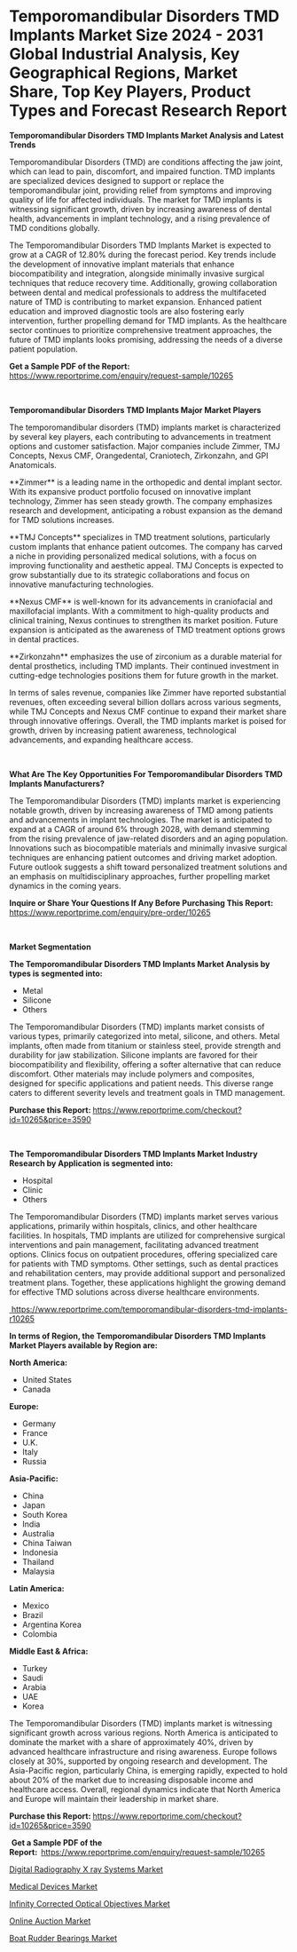 <p><h1>Temporomandibular Disorders TMD Implants Market Size 2024 - 2031 Global Industrial Analysis, Key Geographical Regions, Market Share, Top Key Players, Product Types and Forecast Research Report</h1></p><p><strong>Temporomandibular Disorders TMD Implants Market Analysis and Latest Trends</strong></p>
<p><p>Temporomandibular Disorders (TMD) are conditions affecting the jaw joint, which can lead to pain, discomfort, and impaired function. TMD implants are specialized devices designed to support or replace the temporomandibular joint, providing relief from symptoms and improving quality of life for affected individuals. The market for TMD implants is witnessing significant growth, driven by increasing awareness of dental health, advancements in implant technology, and a rising prevalence of TMD conditions globally.</p><p>The Temporomandibular Disorders TMD Implants Market is expected to grow at a CAGR of 12.80% during the forecast period. Key trends include the development of innovative implant materials that enhance biocompatibility and integration, alongside minimally invasive surgical techniques that reduce recovery time. Additionally, growing collaboration between dental and medical professionals to address the multifaceted nature of TMD is contributing to market expansion. Enhanced patient education and improved diagnostic tools are also fostering early intervention, further propelling demand for TMD implants. As the healthcare sector continues to prioritize comprehensive treatment approaches, the future of TMD implants looks promising, addressing the needs of a diverse patient population.</p></p>
<p><strong>Get a Sample PDF of the Report:&nbsp;</strong> <a href="https://www.reportprime.com/enquiry/request-sample/10265">https://www.reportprime.com/enquiry/request-sample/10265</a></p>
<p>&nbsp;</p>
<p><strong>Temporomandibular Disorders TMD Implants Major Market Players</strong></p>
<p><p>The temporomandibular disorders (TMD) implants market is characterized by several key players, each contributing to advancements in treatment options and customer satisfaction. Major companies include Zimmer, TMJ Concepts, Nexus CMF, Orangedental, Craniotech, Zirkonzahn, and GPI Anatomicals.</p><p>**Zimmer** is a leading name in the orthopedic and dental implant sector. With its expansive product portfolio focused on innovative implant technology, Zimmer has seen steady growth. The company emphasizes research and development, anticipating a robust expansion as the demand for TMD solutions increases.</p><p>**TMJ Concepts** specializes in TMD treatment solutions, particularly custom implants that enhance patient outcomes. The company has carved a niche in providing personalized medical solutions, with a focus on improving functionality and aesthetic appeal. TMJ Concepts is expected to grow substantially due to its strategic collaborations and focus on innovative manufacturing technologies.</p><p>**Nexus CMF** is well-known for its advancements in craniofacial and maxillofacial implants. With a commitment to high-quality products and clinical training, Nexus continues to strengthen its market position. Future expansion is anticipated as the awareness of TMD treatment options grows in dental practices.</p><p>**Zirkonzahn** emphasizes the use of zirconium as a durable material for dental prosthetics, including TMD implants. Their continued investment in cutting-edge technologies positions them for future growth in the market.</p><p>In terms of sales revenue, companies like Zimmer have reported substantial revenues, often exceeding several billion dollars across various segments, while TMJ Concepts and Nexus CMF continue to expand their market share through innovative offerings. Overall, the TMD implants market is poised for growth, driven by increasing patient awareness, technological advancements, and expanding healthcare access.</p></p>
<p>&nbsp;</p>
<p><strong>What Are The Key Opportunities For Temporomandibular Disorders TMD Implants Manufacturers?</strong></p>
<p><p>The Temporomandibular Disorders (TMD) implants market is experiencing notable growth, driven by increasing awareness of TMD among patients and advancements in implant technologies. The market is anticipated to expand at a CAGR of around 6% through 2028, with demand stemming from the rising prevalence of jaw-related disorders and an aging population. Innovations such as biocompatible materials and minimally invasive surgical techniques are enhancing patient outcomes and driving market adoption. Future outlook suggests a shift toward personalized treatment solutions and an emphasis on multidisciplinary approaches, further propelling market dynamics in the coming years.</p></p>
<p><strong>Inquire or Share Your Questions If Any Before Purchasing This Report:</strong> <a href="https://www.reportprime.com/enquiry/pre-order/10265">https://www.reportprime.com/enquiry/pre-order/10265</a></p>
<p>&nbsp;</p>
<p><strong>Market Segmentation</strong></p>
<p><strong>The Temporomandibular Disorders TMD Implants Market Analysis by types is segmented into:</strong></p>
<p><ul><li>Metal</li><li>Silicone</li><li>Others</li></ul></p>
<p><p>The Temporomandibular Disorders (TMD) implants market consists of various types, primarily categorized into metal, silicone, and others. Metal implants, often made from titanium or stainless steel, provide strength and durability for jaw stabilization. Silicone implants are favored for their biocompatibility and flexibility, offering a softer alternative that can reduce discomfort. Other materials may include polymers and composites, designed for specific applications and patient needs. This diverse range caters to different severity levels and treatment goals in TMD management.</p></p>
<p><strong>Purchase this Report:&nbsp;</strong><a href="https://www.reportprime.com/checkout?id=10265&price=3590">https://www.reportprime.com/checkout?id=10265&price=3590</a></p>
<p>&nbsp;</p>
<p><strong>The Temporomandibular Disorders TMD Implants Market Industry Research by Application is segmented into:</strong></p>
<p><ul><li>Hospital</li><li>Clinic</li><li>Others</li></ul></p>
<p><p>The Temporomandibular Disorders (TMD) implants market serves various applications, primarily within hospitals, clinics, and other healthcare facilities. In hospitals, TMD implants are utilized for comprehensive surgical interventions and pain management, facilitating advanced treatment options. Clinics focus on outpatient procedures, offering specialized care for patients with TMD symptoms. Other settings, such as dental practices and rehabilitation centers, may provide additional support and personalized treatment plans. Together, these applications highlight the growing demand for effective TMD solutions across diverse healthcare environments.</p></p>
<p><a href="https://www.reportprime.com/temporomandibular-disorders-tmd-implants-r10265">&nbsp;https://www.reportprime.com/temporomandibular-disorders-tmd-implants-r10265</a></p>
<p><strong>In terms of Region, the Temporomandibular Disorders TMD Implants Market Players available by Region are:</strong></p>
<p>
    <p> <strong> North America: </strong>
        <ul>
            <li>United States</li>
            <li>Canada</li>
        </ul>
        </p> 
    <p> <strong> Europe: </strong>
        <ul>
            <li>Germany</li>
            <li>France</li>
            <li>U.K.</li>
            <li>Italy</li>
            <li>Russia</li>
        </ul>
        </p> 
    <p> <strong> Asia-Pacific: </strong>
        <ul>
            <li>China</li>
            <li>Japan</li>
            <li>South Korea</li>
            <li>India</li>
            <li>Australia</li>
            <li>China Taiwan</li>
            <li>Indonesia</li>
            <li>Thailand</li>
            <li>Malaysia</li>
        </ul>
        </p> 
    <p> <strong> Latin America: </strong>
        <ul>
            <li>Mexico</li>
            <li>Brazil</li>
            <li>Argentina Korea</li>
            <li>Colombia</li>
        </ul>
        </p> 
    <p> <strong> Middle East & Africa: </strong>
        <ul>
            <li>Turkey</li>
            <li>Saudi</li>
            <li>Arabia</li>
            <li>UAE</li>
            <li>Korea</li>
        </ul>
    </p>
    </p>
<p><p>The Temporomandibular Disorders (TMD) implants market is witnessing significant growth across various regions. North America is anticipated to dominate the market with a share of approximately 40%, driven by advanced healthcare infrastructure and rising awareness. Europe follows closely at 30%, supported by ongoing research and development. The Asia-Pacific region, particularly China, is emerging rapidly, expected to hold about 20% of the market due to increasing disposable income and healthcare access. Overall, regional dynamics indicate that North America and Europe will maintain their leadership in market share.</p></p>
<p><strong>Purchase this Report: </strong><a href="https://www.reportprime.com/checkout?id=10265&price=3590">https://www.reportprime.com/checkout?id=10265&price=3590</a></p>
<p>&nbsp;<strong>Get a Sample PDF of the Report:&nbsp;&nbsp;</strong><a href="https://www.reportprime.com/enquiry/request-sample/10265">https://www.reportprime.com/enquiry/request-sample/10265</a></p>
<p><strong></strong></p>
<p><p><a href="https://github.com/mauripalmi/Market-Research-Report-List-5/blob/main/digital-radiography-x-ray-systems-market.md">Digital Radiography X ray Systems Market</a></p><p><a href="https://www.linkedin.com/pulse/booming-medical-devices-market-sector-analysis-growth-projections-8om2f?trackingId=YVu9nq46STaIxUGnU%2B925w%3D%3D">Medical Devices Market</a></p><p><a href="https://issuu.com/reportprime-2/docs/infinity-corrected-optical-objectiv_d11c759a0a1bfa">Infinity Corrected Optical Objectives Market</a></p><p><a href="https://www.linkedin.com/pulse/online-auction-market-evolution-global-trends-regional-dynamics-u05ae?trackingId=6N8GiLHjSRa4bliymgr6Ug%3D%3D">Online Auction Market</a></p><p><a href="https://issuu.com/reportprime-2/docs/boat-rudder-bearings-market-size-20_f4717f8e319b86">Boat Rudder Bearings Market</a></p></p>